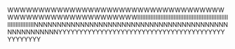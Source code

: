 WWWWWWWWWWWWWWWWWWWWWWWWWWWWWWWWWWWWWWWWWWWWWWWWWWWWWWWWIIIIIIIIIIIIIIIIIIIIIIIIIIIIIIIIIIIIIIIIIIIIIIIIIIIIIIIIIIIIIIIIIIIIIIINNNNNNNNNNNNNNNNNNNNNNNNNNNNNNNNNNNNNNNNNNNNNNNNNNNNNYYYYYYYYYYYYYYYYYYYYYYYYYYYYYYYYYYYYYYYYYYYYYYYY
